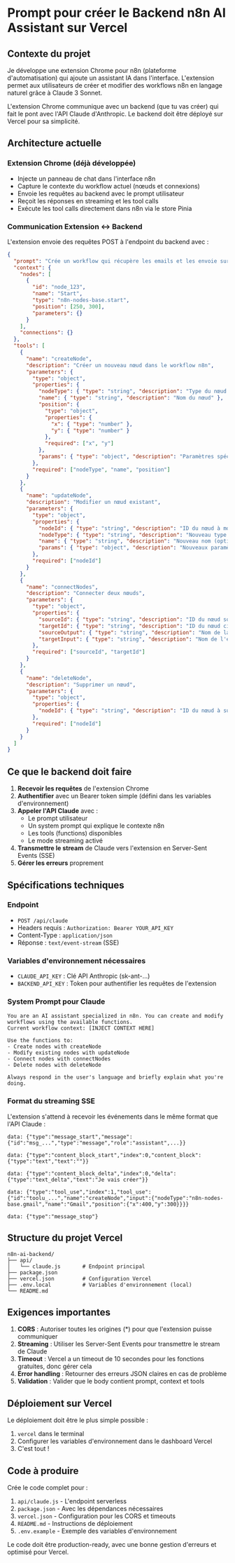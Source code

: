 # Prompt pour créer le Backend n8n AI Assistant sur Vercel

## Contexte du projet

Je développe une extension Chrome pour n8n (plateforme d'automatisation) qui ajoute un assistant IA dans l'interface. L'extension permet aux utilisateurs de créer et modifier des workflows n8n en langage naturel grâce à Claude 3 Sonnet.

L'extension Chrome communique avec un backend (que tu vas créer) qui fait le pont avec l'API Claude d'Anthropic. Le backend doit être déployé sur Vercel pour sa simplicité.

## Architecture actuelle

### Extension Chrome (déjà développée)
- Injecte un panneau de chat dans l'interface n8n
- Capture le contexte du workflow actuel (nœuds et connexions)
- Envoie les requêtes au backend avec le prompt utilisateur
- Reçoit les réponses en streaming et les tool calls
- Exécute les tool calls directement dans n8n via le store Pinia

### Communication Extension ↔ Backend
L'extension envoie des requêtes POST à l'endpoint du backend avec :
```json
{
  "prompt": "Crée un workflow qui récupère les emails et les envoie sur Slack",
  "context": {
    "nodes": [
      {
        "id": "node_123",
        "name": "Start",
        "type": "n8n-nodes-base.start",
        "position": [250, 300],
        "parameters": {}
      }
    ],
    "connections": {}
  },
  "tools": [
    {
      "name": "createNode",
      "description": "Créer un nouveau nœud dans le workflow n8n",
      "parameters": {
        "type": "object",
        "properties": {
          "nodeType": { "type": "string", "description": "Type du nœud (ex: 'n8n-nodes-base.slack')" },
          "name": { "type": "string", "description": "Nom du nœud" },
          "position": { 
            "type": "object",
            "properties": {
              "x": { "type": "number" },
              "y": { "type": "number" }
            },
            "required": ["x", "y"]
          },
          "params": { "type": "object", "description": "Paramètres spécifiques au nœud" }
        },
        "required": ["nodeType", "name", "position"]
      }
    },
    {
      "name": "updateNode",
      "description": "Modifier un nœud existant",
      "parameters": {
        "type": "object",
        "properties": {
          "nodeId": { "type": "string", "description": "ID du nœud à modifier" },
          "nodeType": { "type": "string", "description": "Nouveau type (optionnel)" },
          "name": { "type": "string", "description": "Nouveau nom (optionnel)" },
          "params": { "type": "object", "description": "Nouveaux paramètres (optionnel)" }
        },
        "required": ["nodeId"]
      }
    },
    {
      "name": "connectNodes",
      "description": "Connecter deux nœuds",
      "parameters": {
        "type": "object",
        "properties": {
          "sourceId": { "type": "string", "description": "ID du nœud source" },
          "targetId": { "type": "string", "description": "ID du nœud cible" },
          "sourceOutput": { "type": "string", "description": "Nom de la sortie source (défaut: 'main')" },
          "targetInput": { "type": "string", "description": "Nom de l'entrée cible (défaut: 'main')" }
        },
        "required": ["sourceId", "targetId"]
      }
    },
    {
      "name": "deleteNode",
      "description": "Supprimer un nœud",
      "parameters": {
        "type": "object",
        "properties": {
          "nodeId": { "type": "string", "description": "ID du nœud à supprimer" }
        },
        "required": ["nodeId"]
      }
    }
  ]
}
```

## Ce que le backend doit faire

1. **Recevoir les requêtes** de l'extension Chrome
2. **Authentifier** avec un Bearer token simple (défini dans les variables d'environnement)
3. **Appeler l'API Claude** avec :
   - Le prompt utilisateur
   - Un system prompt qui explique le contexte n8n
   - Les tools (functions) disponibles
   - Le mode streaming activé
4. **Transmettre le stream** de Claude vers l'extension en Server-Sent Events (SSE)
5. **Gérer les erreurs** proprement

## Spécifications techniques

### Endpoint
- `POST /api/claude`
- Headers requis : `Authorization: Bearer YOUR_API_KEY`
- Content-Type : `application/json`
- Réponse : `text/event-stream` (SSE)

### Variables d'environnement nécessaires
- `CLAUDE_API_KEY` : Clé API Anthropic (sk-ant-...)
- `BACKEND_API_KEY` : Token pour authentifier les requêtes de l'extension

### System Prompt pour Claude
```
You are an AI assistant specialized in n8n. You can create and modify workflows using the available functions.
Current workflow context: [INJECT CONTEXT HERE]

Use the functions to:
- Create nodes with createNode
- Modify existing nodes with updateNode
- Connect nodes with connectNodes
- Delete nodes with deleteNode

Always respond in the user's language and briefly explain what you're doing.
```

### Format du streaming SSE
L'extension s'attend à recevoir les événements dans le même format que l'API Claude :
```
data: {"type":"message_start","message":{"id":"msg_...","type":"message","role":"assistant",...}}

data: {"type":"content_block_start","index":0,"content_block":{"type":"text","text":""}}

data: {"type":"content_block_delta","index":0,"delta":{"type":"text_delta","text":"Je vais créer"}}

data: {"type":"tool_use","index":1,"tool_use":{"id":"toolu_...","name":"createNode","input":{"nodeType":"n8n-nodes-base.gmail","name":"Gmail","position":{"x":400,"y":300}}}}

data: {"type":"message_stop"}
```

## Structure du projet Vercel

```
n8n-ai-backend/
├── api/
│   └── claude.js       # Endpoint principal
├── package.json
├── vercel.json         # Configuration Vercel
├── .env.local          # Variables d'environnement (local)
└── README.md
```

## Exigences importantes

1. **CORS** : Autoriser toutes les origines (*) pour que l'extension puisse communiquer
2. **Streaming** : Utiliser les Server-Sent Events pour transmettre le stream de Claude
3. **Timeout** : Vercel a un timeout de 10 secondes pour les fonctions gratuites, donc gérer cela
4. **Error handling** : Retourner des erreurs JSON claires en cas de problème
5. **Validation** : Valider que le body contient prompt, context et tools

## Déploiement sur Vercel

Le déploiement doit être le plus simple possible :
1. `vercel` dans le terminal
2. Configurer les variables d'environnement dans le dashboard Vercel
3. C'est tout !

## Code à produire

Crée le code complet pour :
1. `api/claude.js` - L'endpoint serverless
2. `package.json` - Avec les dépendances nécessaires
3. `vercel.json` - Configuration pour les CORS et timeouts
4. `README.md` - Instructions de déploiement
5. `.env.example` - Exemple des variables d'environnement

Le code doit être production-ready, avec une bonne gestion d'erreurs et optimisé pour Vercel. 